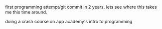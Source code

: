 first programming attempt/git commit in 2 years, lets see where this takes me this time around.

doing a crash course on app academy's intro to programming